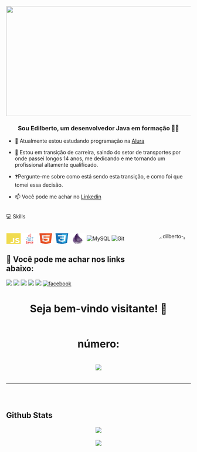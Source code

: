 <div align="center">
<img src="https://gifs.eco.br/wp-content/uploads/2022/09/gifs-de-tecnologia-6.gif" align="center" height="300" width="600" />
</div>  
  

### <div align="center">Sou Edilberto, um desenvolvedor Java em formação 👨‍💻 </div>  
  

- 🔭 Atualmente estou estudando programação na  [Alura](https://github.com/alura-cursos)  
  

- 🚚 Estou em transição de carreira, saindo do setor de transportes por onde passei longos 14 anos, me dedicando e me tornando um profissional altamente qualificado.  
  

- ❓Pergunte-me sobre como está sendo esta transição, e como foi que tomei essa decisão.  
  

- 📫 Você pode me achar no  [Linkedin](https://www.linkedin.com/in/edilbertocmorais/)  
  

##
💻 Skills
<div style="display: inline_block"><br>
<img align="center" alt="Edilberto-Js" height="30" width="40" src="https://raw.githubusercontent.com/devicons/devicon/master/icons/javascript/javascript-plain.svg">
<img align="center" alt="Edilberto-JAVA" height="30" width="40" src="https://raw.githubusercontent.com/devicons/devicon/master/icons/java/java-original-wordmark.svg">
<img align="center" alt="Edilberto-HTML" height="30" width="40" src="https://raw.githubusercontent.com/devicons/devicon/master/icons/html5/html5-original.svg">
<img align="center" alt="Edilberto-CSS" height="30" width="40" src="https://raw.githubusercontent.com/devicons/devicon/master/icons/css3/css3-original.svg">
<img align="center" alt="Edilberto-ELIXIR" height="30" width="40" src="https://github.com/devicons/devicon/blob/master/icons/elixir/elixir-original.svg">
<img align="center" alt="MySQL" height="30" width="40" src="https://profilinator.rishav.dev/skills-assets/mysql-original-wordmark.svg" /></a>
<img align="center" alt="Git" height="30" width="40" src="https://profilinator.rishav.dev/skills-assets/git-scm-icon.svg" /></a>


<img align="right" alt="Edilberto-pic" height="150" style="border-radius:50px;" src="https://docmanagement.com.br/wp-content/uploads/2021/01/1-7.jpg">
</div>

##
<div> 
 
 ## 👥 Você pode me achar nos links abaixo:

<a href="https://wa.me/5511981488561" target="_blank"><img src="https://img.shields.io/badge/WhatsApp-25D366?style=for-the-badge&logo=whatsapp&logoColor=white" target="_blank"></a>
<a href="https://discord.gg/edilbertocmorais#5753" target="_blank"><img src="https://img.shields.io/badge/Discord-7289DA?style=for-the-badge&logo=discord&logoColor=white" target="_blank"></a> 
<a href="https://www.linkedin.com/in/edilbertocmorais/" target="_blank"><img src="https://img.shields.io/badge/-LinkedIn-%230077B5?style=for-the-badge&logo=linkedin&logoColor=white" target="_blank"></a> 
<a href = "mailto:edilbertocmorais@gmail.com"><img src="https://img.shields.io/badge/Gmail-D14836?style=for-the-badge&logo=gmail&logoColor=white" target="_blank"></a>
<a href = "https://t.me/Edilberto_Morais"><img src="https://img.shields.io/badge/Telegram-2CA5E0?style=for-the-badge&logo=telegram&logoColor=white" target="_blank"></a>
<a href="https://exercism.org/profiles/EdilbertoMorais" target="_blank"><img src=https://user-images.githubusercontent.com/93222241/194132901-88bb2326-270f-489a-8fda-81634f461b88.png alt=facebook style="margin-bottom: 4px;" />
</a>

</div>
 
 <h1 align="center"
    <p>
Seja bem-vindo visitante! 👋
<br>
<br>
<p align="center">número:</p>
<p align="center"><img align="center"src="https://profile-counter.glitch.me/MariPadilha/count.svg"/></p>
   </p><hr>

</h1>

<br/>  

## Github Stats  
<div align="center"><img src="https://github-readme-stats.vercel.app/api?username=EdilbertoMorais&show_icons=true&count_private=true&hide_border=true" align="center" /></div>  

<br/>

<div align="center">
<img src="https://komarev.com/ghpvc/?username=EdilbertoMorais&&style=flat-square" align="center" />
</div>
